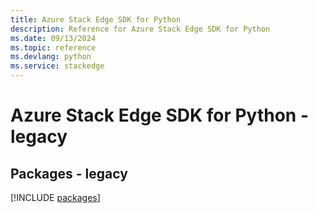 ```yaml
---
title: Azure Stack Edge SDK for Python
description: Reference for Azure Stack Edge SDK for Python
ms.date: 09/13/2024
ms.topic: reference
ms.devlang: python
ms.service: stackedge
---
```

# Azure Stack Edge SDK for Python - legacy
## Packages - legacy
[!INCLUDE [packages](stack-edge-index.md)]